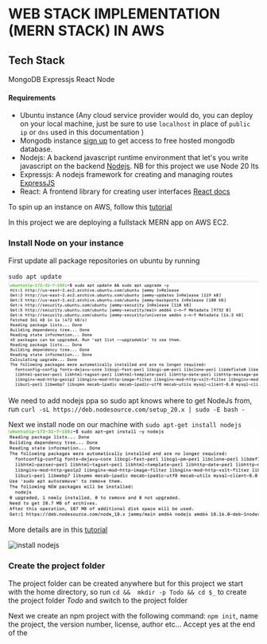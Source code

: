 # WEB STACK IMPLEMENTATION (MERN STACK) IN AWS

## Tech Stack

MongoDB Expressjs React Node

#### Requirements

* Ubuntu instance (Any cloud service provider would do, you can deploy on your local machine, just be sure to use `localhost` in place of `public ip` or `dns` used in this documentation )
* Mongodb instance [sign up](https://www.mongodb.com/cloud/atlas/register) to get access to free hosted mongodb database.
* Nodejs: A backend javascript runtime environment that let's you write javascript on the backend [Nodejs](https://nodejs.org/en/docs). NB for this project we use Node 20 lts
* Expressjs: A nodejs framework for creating and managing routes [ExpressJS](https://expressjs.com/)
* React: A frontend library for creating user interfaces [React docs](https://react.dev/learn)

To spin up an instance on AWS, follow this [tutorial](https://medium.com/nerd-for-tech/how-to-create-a-ubuntu-20-04-server-on-aws-ec2-elastic-cloud-computing-5b423b5bf635 "ubuntu on aws")

In this project we are deploying a fullstack MERN app on AWS EC2.

### Install Node on your instance

First update all package repositories on ubuntu by running

`sudo apt update` 
![apt update ubuntu](./images/apt-update.png)

We need to add nodejs ppa so sudo apt knows where to get NodeJs from, run `curl -sL https://deb.nodesource.com/setup_20.x | sudo -E bash -`

Next we install node on our machine with `sudo apt-get install nodejs`
![install nodejs](./images/install-node.png)

More details are in this [tutorial](https://www.digitalocean.com/community/tutorials/install-uninstall-nodejs-ubuntu)

![install nodejs](./images/npm-node-version.png)

### Create the project folder
The project folder can be created anywhere but for this project we start with the home directory, so run `cd &&  mkdir -p Todo && cd $_` to create the project folder *Todo* and switch to the project folder

Next we create an npm project with the following command: `npm init`, name the project, the version number, license, author etc... Accept yes at the end of the
